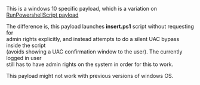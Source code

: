 This is a windows 10 specific payload, which is a variation on [RunPowershellScript payload](https://github.com/krakrukra/PocketAdmin/tree/master/extra/payloads/RunPowershellScript)  
  
The difference is, this payload launches **insert.ps1** script without requesting for  
admin rights explicitly, and instead attempts to do a silent UAC bypass inside the script  
(avoids showing a UAC confirmation window to the user). The currently logged in user  
still has to have admin rights on the system in order for this to work.  
  
This payload might not work with previous versions of windows OS.  
  